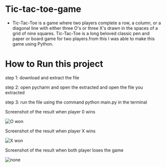 # Tic-tac-toe-game

- Tic-Tac-Toe is a game where two players complete a row, a column, or a diagonal line with either three O's or three X's drawn in the spaces of a grid of nine squares.
Tic-Tac-Toe is a long beloved classic pen and paper or board game for two players.from this I was able to make this game using Python.

# How to Run this project

step 1: download and extract the file

step 2: open pycharm and open the extracted and open the file you extracted 

step 3: run the file using the command python main.py in the terminal


Screenshot of the result when player 0 wins

![O won](https://user-images.githubusercontent.com/99038978/209568140-186c9a85-cfd0-4850-9b2f-370b4bb430af.PNG)


Screenshot of the result when player X wins

![X won](https://user-images.githubusercontent.com/99038978/209568160-22e0a82b-8252-4b39-b2cc-1ed404b3b92b.PNG)


Screenshot of the result when both player loses the game 

![none](https://user-images.githubusercontent.com/99038978/209568233-a9de02a3-8cc5-41a7-9464-c23d0b7d95e0.PNG)
